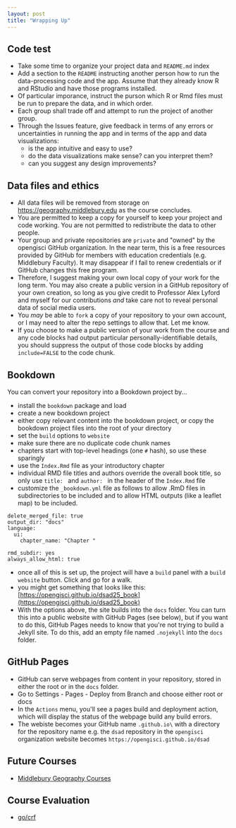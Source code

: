 ```yaml
---
layout: post
title: "Wrapping Up"
---
```


## Code test

- Take some time to organize your project data and `README.md` index
- Add a section to the `README` instructing another person how to run the data-processing code and the app. Assume that they already know R and RStudio and have those programs installed.
- Of particular imporance, instruct the purson which R or Rmd files must be run to prepare the data, and in which order.
- Each group shall trade off and attempt to run the project of another group.
- Through the Issues feature, give feedback in terms of any errors or uncertainties in running the app and in terms of the app and data visualizations:
  - is the app intuitive and easy to use?
  - do the data visualizations make sense? can you interpret them?
  - can you suggest any design improvements?

## Data files and ethics

- All data files will be removed from storage on https://geography.middlebury.edu as the course concludes.
- You are permitted to keep a copy for yourself to keep your project and code working. You are not permitted to redistribute the data to other people. 
- Your group and private repositories are `private` and "owned" by the opengisci GitHub organization. In the near term, this is a free resources provided by GitHub for members with education credentials (e.g. Middlebury Faculty). It may disappear if I fail to renew credentials or if GitHub changes this free program. 
- Therefore, I suggest making your own local copy of your work for the long term. You may also create a public version in a GitHub repository of your own creation, so long as you give credit to Professor Alex Lyford and myself for our contributions *and* take care not to reveal personal data of social media users.
- You *may* be able to `fork` a copy of your repository to your own account, or I may need to alter the repo settings to allow that. Let me know.
- If you choose to make a public version of your work from the course and any code blocks had output particular personally-identifiable details, you should suppress the output of those code blocks by adding `include=FALSE` to the code chunk.

## Bookdown

You can convert your repository into a Bookdown project by...

- install the `bookdown` package and load 
- create a new bookdown project
- either copy relevant content into the bookdown project, or copy the bookdown project files into the root of your directory
- set the `build` options to `website`
- make sure there are no duplicate code chunk names
- chapters start with top-level headings (one `#` hash), so use these sparingly
- use the `Index.Rmd` file as your introductory chapter
- individual RMD file titles and authors override the overall book title, so only use `title: ` and `author: ` in the header of the `Index.Rmd` file
- customize the `_bookdown.yml` file as follows to allow .RmD files in subdirectories to be included and to allow HTML outputs (like a leaflet map) to be included.

```
delete_merged_file: true
output_dir: "docs"
language:
  ui:
    chapter_name: "Chapter "
    
rmd_subdir: yes
always_allow_html: true
```

- once all of this is set up, the project will have a `build` panel with a `build website` button. Click and go for a walk. 
- you might get something that looks like this: [https://opengisci.github.io/dsad25_book](https://opengisci.github.io/dsad25_book)
- With the options above, the site builds into the `docs` folder. You can turn this into a public website with GitHub Pages (see below), but if you want to do this, GitHub Pages needs to know that you're not trying to build a Jekyll site. To do this, add an empty file named `.nojekyll` into the `docs` folder.

## GitHub Pages

- GitHub can serve webpages from content in your repository, stored in either the root or in the `docs` folder.
- Go to Settings - Pages - Deploy from Branch and choose either root or docs
- In the `Actions` menu, you'll see a pages build and deployment action, which will display the status of the webpage build any build errors.
- The webiste becomes your GitHub name `.github.io\` with a directory for the repository name e.g. the `dsad` repository in the `opengisci` organization website becomes `https://opengisci.github.io/dsad`

## Future Courses

- [Middlebury Geography Courses](https://www.middlebury.edu/college/academics/geography)

## Course Evaluation

- [go/crf](https://go.middlebury.edu/crf)

